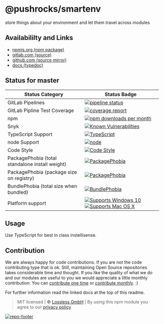 # @pushrocks/smartenv
store things about your environment and let them travel across modules

## Availabililty and Links
* [npmjs.org (npm package)](https://www.npmjs.com/package/@pushrocks/smartenv)
* [gitlab.com (source)](https://gitlab.com/pushrocks/smartenv)
* [github.com (source mirror)](https://github.com/pushrocks/smartenv)
* [docs (typedoc)](https://pushrocks.gitlab.io/smartenv/)

## Status for master

Status Category | Status Badge
-- | --
GitLab Pipelines | [![pipeline status](https://gitlab.com/pushrocks/smartenv/badges/master/pipeline.svg)](https://lossless.cloud)
GitLab Pipline Test Coverage | [![coverage report](https://gitlab.com/pushrocks/smartenv/badges/master/coverage.svg)](https://lossless.cloud)
npm | [![npm downloads per month](https://badgen.net/npm/dy/@pushrocks/smartenv)](https://lossless.cloud)
Snyk | [![Known Vulnerabilities](https://badgen.net/snyk/pushrocks/smartenv)](https://lossless.cloud)
TypeScript Support | [![TypeScript](https://badgen.net/badge/TypeScript/>=%203.x/blue?icon=typescript)](https://lossless.cloud)
node Support | [![node](https://img.shields.io/badge/node->=%2010.x.x-blue.svg)](https://nodejs.org/dist/latest-v10.x/docs/api/)
Code Style | [![Code Style](https://badgen.net/badge/style/prettier/purple)](https://lossless.cloud)
PackagePhobia (total standalone install weight) | [![PackagePhobia](https://badgen.net/packagephobia/install/@pushrocks/smartenv)](https://lossless.cloud)
PackagePhobia (package size on registry) | [![PackagePhobia](https://badgen.net/packagephobia/publish/@pushrocks/smartenv)](https://lossless.cloud)
BundlePhobia (total size when bundled) | [![BundlePhobia](https://badgen.net/bundlephobia/minzip/@pushrocks/smartenv)](https://lossless.cloud)
Platform support | [![Supports Windows 10](https://badgen.net/badge/supports%20Windows%2010/yes/green?icon=windows)](https://lossless.cloud) [![Supports Mac OS X](https://badgen.net/badge/supports%20Mac%20OS%20X/yes/green?icon=apple)](https://lossless.cloud)

## Usage

Use TypeScript for best in class instellisense.

## Contribution

We are always happy for code contributions. If you are not the code contributing type that is ok. Still, maintaining Open Source repositories takes considerable time and thought. If you like the quality of what we do and our modules are useful to you we would appreciate a little monthly contribution: You can [contribute one time](https://lossless.link/contribute-onetime) or [contribute monthly](https://lossless.link/contribute). :)

For further information read the linked docs at the top of this readme.

> MIT licensed | **&copy;** [Lossless GmbH](https://lossless.gmbh)
| By using this npm module you agree to our [privacy policy](https://lossless.gmbH/privacy)

[![repo-footer](https://lossless.gitlab.io/publicrelations/repofooter.svg)](https://maintainedby.lossless.com)

